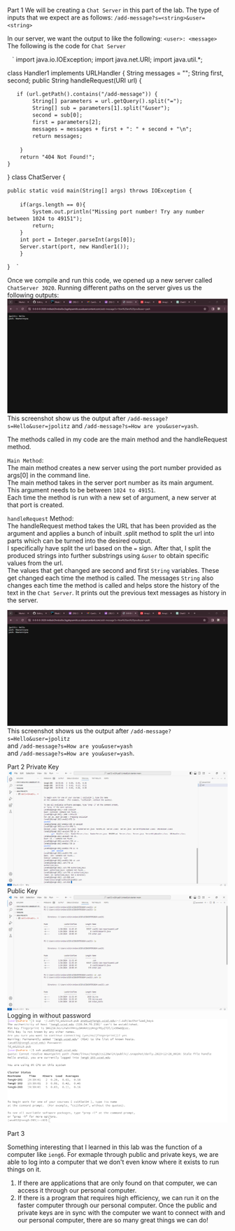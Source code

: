 Part 1
We will be creating a `Chat Server` in this part of the lab. The type of inputs that we expect are as follows:
`/add-message?s=<string>&user=<string>`

In our server, we want the output to like the following:
`<user>: <message>`
The following is the code for `Chat Server`

` ` `
import java.io.IOException;
import java.net.URI;
import java.util.*;


class Handler1 implements URLHandler {
    String messages = "";
    String first, second; 
    public String handleRequest(URI url) {
   
       if (url.getPath().contains("/add-message")) {
            String[] parameters = url.getQuery().split("=");
            String[] sub = parameters[1].split("&user");
            second = sub[0]; 
            first = parameters[2]; 
            messages = messages + first + ": " + second + "\n"; 
            return messages;
           
        }         
        return "404 Not Found!";    
    }
    


}
class ChatServer {
    
    public static void main(String[] args) throws IOException {
      
        if(args.length == 0){
            System.out.println("Missing port number! Try any number between 1024 to 49151");
            return;
        }
        int port = Integer.parseInt(args[0]);
        Server.start(port, new Handler1());
        }    
} 
` ` ` 

Once we compile and run this code, we opened up a new server called `ChatServer 3020`. 
Running different paths on the server gives us the following outputs: 
![Image](labreport1.1.png)
This screenshot show us the output after `/add-message?s=Hello&user=jpolitz` and `/add-message?s=How are you&user=yash`. 

The methods called in my code are the main method and the handleRequest method. 

`Main Method`:   
The main method creates a new server using the port number provided as args[0] in the command line.  
The main method takes in the server port number as its main argument. This argument needs to be between `1024 to 49151`.  
Each time the method is run with a new set of argument, a new server at that port is created.  

`handleRequest` Method:  
The handleRequest method takes the URL that has been provided as the argument and applies a bunch of inbuilt .split method to split the url into parts which can be turned into the desired output.   
I specifically have split the url based on the `=` sign. After that, I split the produced strings into further substrings using `&user` to obtain specific values from the url.   
The values that get changed are second and first `String` variables. These get changed each time the method is called. The messages `String` also changes each time the method is called and helps store the history of the text in the `Chat Server`. It prints out the previous text messages as history in the server.   

![Image](labreport2part1.1.png) 
This screenshot shows us the output after 
`/add-message?s=Hello&user=jpolitz`  
and `/add-message?s=How are you&user=yash`  
and `/add-message?s=How are you&user=yash`.  

Part 2
Private Key
![Image](labreport2part2.1.png)
Public Key
![Image](labreport2part2.png)
Logging in without password
![Image](labreport2part3.3.png)

Part 3

Something interesting that I learned in this lab was the function of a computer like `ieng6`. For exmaple through public and private keys, we are able to log into a computer that we don't even know where it exists to run things on it. 
1. If there are applications that are only found on that computer, we can access it through our personal computer. 
2. If there is a program that requires high efficiency, we can run it on the faster computer through our personal computer. 
Once the public and private keys are in sync with the computer we want to connect with and our personal computer, there are so many great things we can do!


